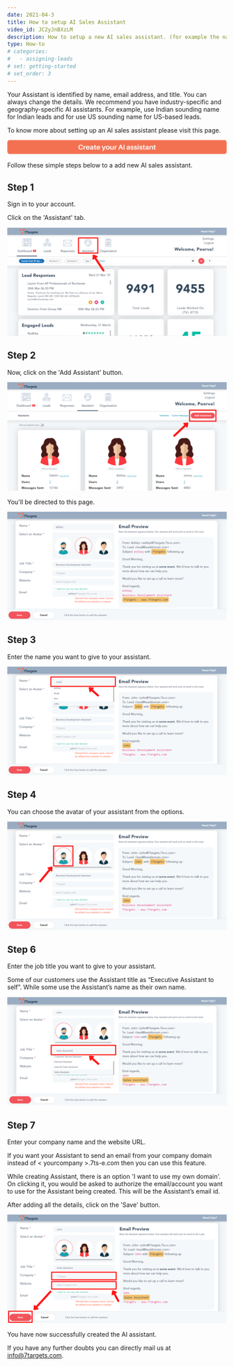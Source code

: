 ```yaml
---
date: 2021-04-3
title: How to setup AI Sales Assistant
video_id: JC2yJnBXzLM
description: How to setup a new AI sales assistant. (for example the name, designation, email address, etc)
type: How-to
# categories:
#   - assigning-leads
# set: getting-started
# set_order: 3
---
```


Your Assistant is identified by name, email address, and title. You can always change the details. We recommend you have industry-specific and geography-specific AI assistants. For example, use Indian sounding name for Indian leads and for use US sounding name for US-based leads.
 
To know more about setting up an AI sales assistant please visit this page.

[![image](../images/setup-assistant-btn.png)](https://help.7targets.ai/getting-started/create-your-assistant/)
 
Follow these simple steps below to a add new AI sales assistant.


## Step 1

Sign in to your account.

Click on the 'Assistant' tab.

![image](../images/lead-nurturing-1.png)

## Step 2

Now, click on the 'Add Assistant' button.

![image](../images/setup-assistant-2.png)

You'll be directed to this page.

![image](../images/setup-assistant-3.png)

## Step 3

Enter the name you want to give to your assistant.

![image](../images/setup-assistant-4.png)

## Step 4

You can choose the avatar of your assistant from the options.

![image](../images/setup-assistant-5.png)

## Step 6

Enter the job title you want to give to your assistant.

Some of our customers use the Assistant title as “Executive Assistant to self”. While some use the Assistant’s name as their own name.

![image](../images/setup-assistant-6.png)

## Step 7

Enter your company name and the website URL.

If you want your Assistant to send an email from your company domain instead of < yourcompany >.7ts-e.com then you can use this feature.

While creating Assistant, there is an option 'I want to use my own domain'. On clicking it, you would be asked to authorize the email/account you want to use for the Assistant being created. This will be the Assistant’s email id.

After adding all the details, click on the 'Save' button.

![image](../images/setup-assistant-7.png)

You have now successfully created the AI assistant.

If you have any further doubts you can directly mail us at info@7targets.com.